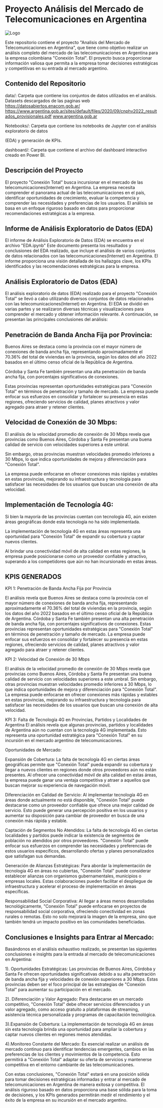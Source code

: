 # Proyecto  Análisis del Mercado de Telecomunicaciones en Argentina
![Logo](https://i.postimg.cc/vT5hmHmy/logo-conexion-total.png)

Este repositorio contiene el proyecto "Analisis del Mercado de Telecomunicaciones en Argentina", que tiene como objetivo realizar un análisis completo del mercado de las telecomunicaciones en Argentina para la empresa colombiana "Conexión Total". El proyecto busca proporcionar información valiosa que permita a la empresa tomar decisiones estratégicas y competitivas en su entrada al mercado argentino.

## Contenido del Repositorio
data/: Carpeta que contiene los conjuntos de datos utilizados en el análisis.
Datasets descargados de las paginas web https://datosabiertos.enacom.gob.ar/
                                        https://www.argentina.gob.ar/sites/default/files/2020/09/cnphv2022_resultados_provisionales.pdf
                                        www.argentina.gob.ar

Notebooks/: Carpeta que contiene los notebooks de Jupyter con el análisis exploratorio de datos 

(EDA) y generación de KPIs.

dashboard/: Carpeta que contiene el archivo del dashboard interactivo creado en Power BI.

## Descripción del Proyecto
El proyecto "Conexión Total" busca incursionar en el mercado de las telecomunicaciones(Internet) en Argentina. La empresa necesita comprender el panorama actual de las telecomunicaciones en el país, identificar oportunidades de crecimiento, evaluar la competencia y comprender las necesidades y preferencias de los usuarios. El análisis se basa en un enfoque riguroso basado en datos para proporcionar recomendaciones estratégicas a la empresa.

## Informe de Análisis Exploratorio de Datos (EDA)

El informe de Análisis Exploratorio de Datos (EDA) se encuentra en el archivo "EDA.ipynb" Este documento presenta los resultados y conclusiones del EDA realizado, que incluye el análisis de varios conjuntos de datos relacionados con las telecomunicaciones(Internet) en Argentina. El informe proporciona una visión detallada de los hallazgos clave, los KPIs identificados y las recomendaciones estratégicas para la empresa.

## Análisis Exploratorio de Datos (EDA)
El análisis exploratorio de datos (EDA) realizado para el proyecto "Conexión Total" se llevó a cabo utilizando diversos conjuntos de datos relacionados con las telecomunicaciones(Internet) en Argentina. El EDA se dividió en varias partes y se realizaron diversas técnicas y visualizaciones para comprender el mercado y obtener información relevante. A continuación, se presentan las principales conclusiones del análisis:

## Penetración de Banda Ancha Fija por Provincia:
Buenos Aires se destaca como la provincia con el mayor número de conexiones de banda ancha fija, representando aproximadamente el 70.36% del total de viviendas en la provincia, según los datos del año 2022 basados en el último censo oficial de la República de Argentina.

Córdoba y Santa Fe también presentan una alta penetración de banda ancha fija, con porcentajes significativos de conexiones.

Estas provincias representan oportunidades estratégicas para "Conexión Total" en términos de penetración y tamaño de mercado. La empresa puede enfocar sus esfuerzos en consolidar y fortalecer su presencia en estas regiones, ofreciendo servicios de calidad, planes atractivos y valor agregado para atraer y retener clientes.

## Velocidad de Conexión de 30 Mbps:
El análisis de la velocidad promedio de conexión de 30 Mbps revela que provincias como Buenos Aires, Córdoba y Santa Fe presentan una buena calidad de servicio con velocidades superiores a este umbral.

Sin embargo, otras provincias muestran velocidades promedio inferiores a 30 Mbps, lo que indica oportunidades de mejora y diferenciación para "Conexión Total".

La empresa puede enfocarse en ofrecer conexiones más rápidas y estables en estas provincias, mejorando su infraestructura y tecnología para satisfacer las necesidades de los usuarios que buscan una conexión de alta velocidad.

## Implementación de Tecnología 4G:
Si bien la mayoría de las provincias cuentan con tecnología 4G, aún existen áreas geográficas donde esta tecnología no ha sido implementada.

La implementación de tecnología 4G en estas áreas representa una oportunidad para "Conexión Total" de expandir su cobertura y captar nuevos clientes.

Al brindar una conectividad móvil de alta calidad en estas regiones, la empresa puede posicionarse como un proveedor confiable y atractivo, superando a los competidores que aún no han incursionado en estas áreas.


## KPIS GENERADOS

KPI 1: Penetración de Banda Ancha Fija por Provincia

El análisis revela que Buenos Aires se destaca como la provincia con el mayor número de conexiones de banda ancha fija, representando aproximadamente el 70.36% del total de viviendas en la provincia, según los datos del año 2022 basados en el último censo oficial de la República de Argentina. Córdoba y Santa Fe también presentan una alta penetración de banda ancha fija, con porcentajes significativos de conexiones. Estas provincias representan oportunidades estratégicas para "Conexión Total" en términos de penetración y tamaño de mercado. La empresa puede enfocar sus esfuerzos en consolidar y fortalecer su presencia en estas regiones, ofreciendo servicios de calidad, planes atractivos y valor agregado para atraer y retener clientes.

KPI 2: Velocidad de Conexión de 30 Mbps

El análisis de la velocidad promedio de conexión de 30 Mbps revela que provincias como Buenos Aires, Córdoba y Santa Fe presentan una buena calidad de servicio con velocidades superiores a este umbral. Sin embargo, otras provincias muestran velocidades promedio inferiores a 30 Mbps, lo que indica oportunidades de mejora y diferenciación para "Conexión Total". La empresa puede enfocarse en ofrecer conexiones más rápidas y estables en estas provincias, mejorando su infraestructura y tecnología para satisfacer las necesidades de los usuarios que buscan una conexión de alta velocidad.

KPI 3: Falta de Tecnología 4G en Provincias, Partidos y Localidades de Argentina
El análisis revela que algunas provincias, partidos y localidades de Argentina aún no cuentan con la tecnología 4G implementada. Esto representa una oportunidad estratégica para "Conexión Total" en su incursión en el mercado argentino de telecomunicaciones.

Oportunidades de Mercado:

Expansión de Cobertura: La falta de tecnología 4G en ciertas áreas geográficas permite que "Conexión Total" pueda expandir su cobertura y llegar a nuevos clientes en regiones donde otros proveedores aún no están presentes. Al ofrecer una conectividad móvil de alta calidad en estas áreas, la empresa puede ganar una ventaja competitiva y atraer a aquellos que buscan mejorar su experiencia de navegación móvil.

Diferenciación en Calidad de Servicio: Al implementar tecnología 4G en áreas donde actualmente no está disponible, "Conexión Total" puede destacarse como un proveedor confiable que ofrece una mejor calidad de servicio. Esto puede generar una percepción positiva en los usuarios y aumentar su disposición para cambiar de proveedor en busca de una conexión más rápida y estable.

Captación de Segmentos No Atendidos: La falta de tecnología 4G en ciertas localidades y partidos puede indicar la existencia de segmentos de población no atendidos por otros proveedores. "Conexión Total" puede enfocar sus esfuerzos en comprender las necesidades y preferencias de estos usuarios específicos, desarrollando ofertas y planes personalizados que satisfagan sus demandas.

Generación de Alianzas Estratégicas: Para abordar la implementación de tecnología 4G en áreas no cubiertas, "Conexión Total" puede considerar establecer alianzas con organismos gubernamentales, municipios o empresas locales. Estas colaboraciones pueden facilitar el despliegue de infraestructura y acelerar el proceso de implementación en áreas específicas.

Responsabilidad Social Corporativa: Al llegar a áreas menos desarrolladas tecnológicamente, "Conexión Total" puede enfocarse en proyectos de responsabilidad social corporativa, ofreciendo conectividad en zonas rurales o remotas. Esto no solo mejorará la imagen de la empresa, sino que también tendrá un impacto positivo en las comunidades beneficiadas.


## Conclusiones e Insights para Entrar al Mercado:
Basándonos en el análisis exhaustivo realizado, se presentan las siguientes conclusiones e insights para la entrada al mercado de telecomunicaciones en Argentina:

 1). Oportunidades Estratégicas: Las provincias de Buenos Aires, Córdoba y Santa Fe ofrecen oportunidades significativas debido a su alta penetración de banda ancha fija y velocidades de conexión superiores a 30 Mbps. Estas provincias deben ser el foco principal de las estrategias de "Conexión Total" para aumentar su participación en el mercado.

2). Diferenciación y Valor Agregado: Para destacarse en un mercado competitivo, "Conexión Total" debe ofrecer servicios diferenciados y un valor agregado, como acceso gratuito a plataformas de streaming, asistencia técnica personalizada y programas de capacitación tecnológica.

3).Expansión de Cobertura: La implementación de tecnología 4G en áreas sin esta tecnología brinda una oportunidad para ampliar la cobertura y captar nuevos clientes en regiones menos atendidas.

4).Monitoreo Constante del Mercado: Es esencial realizar un análisis de mercado continuo para identificar tendencias emergentes, cambios en las preferencias de los clientes y movimientos de la competencia. Esto permitirá a "Conexión Total" adaptar su oferta de servicios y mantenerse competitiva en el entorno cambiante de las telecomunicaciones.

Con estas conclusiones, "Conexión Total" estará en una posición sólida para tomar decisiones estratégicas informadas y entrar al mercado de telecomunicaciones en Argentina de manera exitosa y competitiva. El análisis riguroso basado en datos proporciona una base sólida para la toma de decisiones, y los KPIs generados permitirán medir el rendimiento y el éxito de la empresa en su incursión en el mercado argentino.





